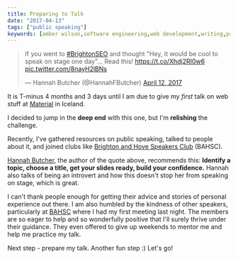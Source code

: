 ```yaml
---
title: Preparing to Talk
date: "2017-04-13"
tags: ["public speaking"]
keywords: [amber wilson,software engineering,web development,writing,preparing]
---
```


 <blockquote class="twitter-tweet" data-lang="en"><p lang="en" dir="ltr">
    If you went to <a href="https://twitter.com/hashtag/BrightonSEO?src=hash">#BrightonSEO</a> and thought &quot;Hey, it would be cool to speak on stage one day&quot;... Read this! <a href="https://t.co/Xhdj2RI0w6">https://t.co/Xhdj2RI0w6</a> <a href="https://t.co/8nayH2lBNs">pic.twitter.com/8nayH2lBNs</a></p>&mdash; Hannah Butcher (@HannahFButcher) <a href="https://twitter.com/HannahFButcher/status/852123851387547648">April 12, 2017
    </a>
</blockquote>

It is T-minus 4 months and 3 days until I am due to give my _first_ talk on web stuff at [Material](https://web.material.is/2017/) in Iceland.

I decided to jump in the **deep end** with this one, but I'm **relishing** the challenge.

Recently, I've gathered resources on public speaking, talked to people about it, and joined clubs like [Brighton and Hove Speakers Club](http://brightonandhovespeakersclub.com/) (BAHSC).

[Hannah Butcher](https://twitter.com/hannahfbutcher), the author of the quote above, recommends this: **Identify a topic, choose a title, get your slides ready, build your confidence.** Hannah also talks of being an introvert and how this doesn't stop her from speaking on stage, which is great.

I can't thank people enough for getting their advice and stories of personal experience out there. I am also humbled by the kindness of other speakers, particularly at [BAHSC](http://brightonandhovespeakersclub.com/) where I had my first meeting last night. The members are so eager to help and so wonderfully positive that I'll surely thrive under their guidance. They even offered to give up weekends to mentor me and help me practice my talk.

Next step - prepare my talk. Another fun step :) Let's go!